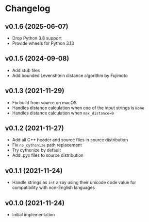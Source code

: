Changelog
=========

v0.1.6 (2025-06-07)
-------------------
- Drop Python 3.8 support
- Provide wheels for Python 3.13

v0.1.5 (2024-09-08)
-------------------
- Add stub files
- Add bounded Levenshtein distance algorithm by Fujimoto

v0.1.3 (2021-11-29)
-------------------
- Fix build from source on macOS
- Handles distance calculation when one of the input strings is `None`
- Handles distance calculation when `max_distance=0`

v0.1.2 (2021-11-27)
-------------------
- Add all C++ header and source files in source distribution
- Fix `no_cythonize` path replacement
- Try cythonize by default
- Add .pyx files to source distribution

v0.1.1 (2021-11-24)
-------------------
- Handle strings as `int` array using their unicode code value for compatibility with non-English languages

v0.1.0 (2021-11-24)
-------------------
- Initial implementation
